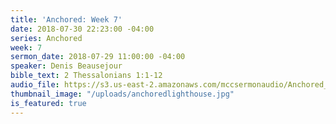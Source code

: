 ```yaml
---
title: 'Anchored: Week 7'
date: 2018-07-30 22:23:00 -04:00
series: Anchored
week: 7
sermon_date: 2018-07-29 11:00:00 -04:00
speaker: Denis Beausejour
bible_text: 2 Thessalonians 1:1-12
audio_file: https://s3.us-east-2.amazonaws.com/mccsermonaudio/Anchored_+Week+7.lite.mp3
thumbnail_image: "/uploads/anchoredlighthouse.jpg"
is_featured: true
---
```


